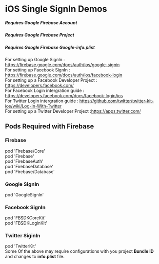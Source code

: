 # iOS Single SignIn Demos 

##### Requires Google Firebase Account
##### Requires Google Firebase Project
##### Requires Google Firebase Google-info.plist

For setting up Google SignIn : https://firebase.google.com/docs/auth/ios/google-signin <br />
For setting up Facebook SignIn : https://firebase.google.com/docs/auth/ios/facebook-login <br />
For setting up a Facebook Developer Project : https://developers.facebook.com/ <br />
For Facebook Login intergration guide : https://developers.facebook.com/docs/facebook-login/ios <br />
For Twitter Login intergration guide : https://github.com/twitter/twitter-kit-ios/wiki/Log-In-With-Twitter  <br />
For setting up a Twitter Developer Project :https://apps.twitter.com/  <br />

## Pods Required with Firebase 

### Firebase

  pod 'Firebase/Core' <br />
  pod 'Firebase' <br />
  pod 'FirebaseAuth' <br />
  pod 'FirebaseDatabase' <br />
  pod 'Firebase/Database' <br />
  
### Google SignIn 

  pod 'GoogleSignIn' <br />

### Facebook SignIn

  pod 'FBSDKCoreKit'  <br />
  pod 'FBSDKLoginKit' <br />
  
### Twitter SiginIn

  pod 'TwitterKit' <br />
Some Of the above may require configurations with you project 	**Bundle ID** and changes to **info.plist** file.
